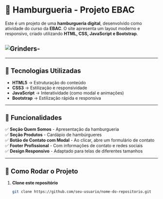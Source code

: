 # 🍔 Hamburgueria - Projeto EBAC

Este é um projeto de uma **hamburgueria digital**, desenvolvido como atividade do curso da **EBAC**. O site apresenta um layout moderno e responsivo, criado utilizando **HTML, CSS, JavaScript e Bootstrap**.

## ![Grinders-](https://github.com/user-attachments/assets/8745c310-865c-456e-98bd-808115ee7d09)

---

## 🚀 Tecnologias Utilizadas

- **HTML5** → Estruturação do conteúdo
- **CSS3** → Estilização e responsividade
- **JavaScript** → Interatividade (como modal e animações)
- **Bootstrap** → Estilização rápida e responsiva

---

## 📌 Funcionalidades

✅ **Seção Quem Somos** - Apresentação da hamburgueria  
✅ **Seção Produtos** - Cardápio de hambúrgueres  
✅ **Botão de Contato com Modal** - Ao clicar, abre um formulário de contato  
✅ **Footer Profissional** - Com informações de contato e redes sociais  
✅ **Design Responsivo** - Adaptado para telas de diferentes tamanhos  

---

## 📂 Como Rodar o Projeto

1. **Clone este repositório**  
   ```bash
   git clone https://github.com/seu-usuario/nome-do-repositorio.git
